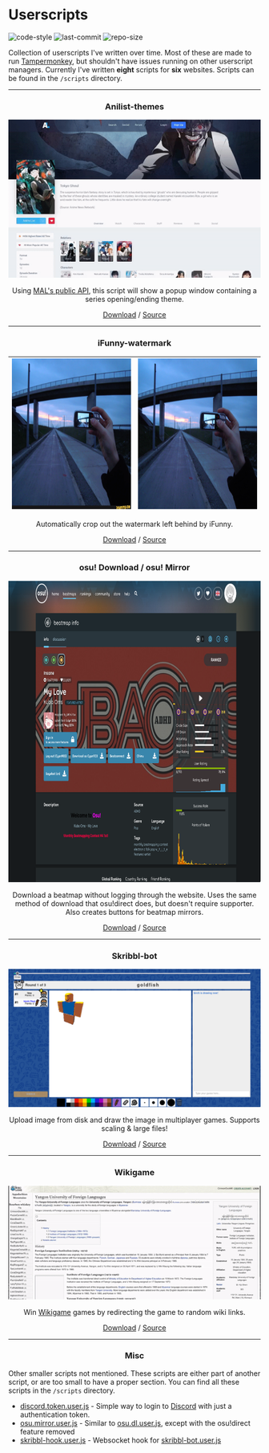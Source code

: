 # Userscripts
![code-style](https://img.shields.io/badge/code_style-prettier-ff69b4.svg) ![last-commit](https://img.shields.io/github/last-commit/cyan903/userscripts) ![repo-size](https://img.shields.io/github/repo-size/cyan903/userscripts)

Collection of userscripts I've written over time. Most of these are made to run [Tampermonkey](https://www.tampermonkey.net/), but shouldn't have issues running on other userscript managers. Currently I've written **eight** scripts for **six** websites. Scripts can be found in the `/scripts` directory.

---

<h3 align="center">Anilist-themes</h3>
<p align="center">
    <img src="https://raw.githubusercontent.com/Cyan903/Static-github/main/Userscripts/README/anilist-themes.user.gif" />
</p>

<p align="center">
    Using <a href="https://myanimelist.net/apiconfig/references/api/v2">MAL's public API</a>, this script will show a popup window containing a series opening/ending theme.
</p>

<p align="center">
    <a href="https://github.com/Cyan903/Userscripts/raw/main/scripts/anilist-themes.user.js">Download</a> / <a href="https://github.com/Cyan903/Userscripts/blob/main/scripts/anilist-themes.user.js">Source</a> 
</p>

---

<h3 align="center">iFunny-watermark</h3>
<div align="center">

| <img src="https://raw.githubusercontent.com/Cyan903/Static-github/main/Userscripts/README/ifunny-download-watermark.png" width="300" height="300"> | <img src="https://raw.githubusercontent.com/Cyan903/Static-github/main/Userscripts/README/ifunny-download.png" width="300" height="300"> |
|----------------------------------------------------------------------------------------------------------------------------------------------------|------------------------------------------------------------------------------------------------------------------------------------------|

</div>

<p align="center">
    Automatically crop out the watermark left behind by iFunny.
</p>

<p align="center">
    <a href="https://github.com/Cyan903/Userscripts/raw/main/scripts/ifunny-download-watermark.user.js">Download</a> / <a href="https://github.com/Cyan903/Userscripts/blob/main/scripts/ifunny-download-watermark.user.js">Source</a> 
</p>

---

<h3 align="center">osu! Download / osu! Mirror</h3>
<p align="center">
    <img src="https://raw.githubusercontent.com/Cyan903/Static-github/main/Userscripts/README/osu.dl.png" height="600" />
</p>

<p align="center">
    Download a beatmap without logging through the website. Uses the same method of download that osu!direct does, but doesn't require supporter. Also creates buttons for beatmap mirrors.
</p>

<p align="center">
    <a href="https://github.com/Cyan903/Userscripts/raw/main/scripts/osu.dl.user.js">Download</a> / <a href="https://github.com/Cyan903/Userscripts/blob/main/scripts/osu.dl.user.js">Source</a> 
</p>

---

<h3 align="center">Skribbl-bot</h3>
<p align="center">
    <img src="https://raw.githubusercontent.com/Cyan903/Static-github/main/Userscripts/README/skribbl-bot.png" />
</p>

<p align="center">
    Upload image from disk and draw the image in multiplayer games. Supports scaling & large files!
</p>

<p align="center">
    <a href="https://github.com/Cyan903/Userscripts/raw/main/scripts/skribbl-bot.user.js">Download</a> / <a href="https://github.com/Cyan903/Userscripts/blob/main/scripts/skribbl-bot.user.js">Source</a> 
</p>

---

<h3 align="center">Wikigame</h3>
<p align="center">
    <img src="https://raw.githubusercontent.com/Cyan903/Static-github/main/Userscripts/README/wikigame.user.gif" />
</p>

<p align="center">
    Win <a href="https://www.thewikigame.com/">Wikigame</a> games by redirecting the game to random wiki links.
</p>

<p align="center">
    <a href="https://github.com/Cyan903/Userscripts/raw/main/scripts/wikigame.user.js">Download</a> / <a href="https://github.com/Cyan903/Userscripts/blob/main/scripts/wikigame.user.js">Source</a> 
</p>

---

<h3 align="center">Misc</h3>

Other smaller scripts not mentioned. These scripts are either part of another script, or are too small to have a proper section. You can find all these scripts in the `/scripts` directory.

- [discord.token.user.js](https://github.com/Cyan903/Userscripts/blob/main/scripts/discord.token.user.js) - Simple way to login to [Discord](https://discord.com/) with just a authentication token.
- [osu.mirror.user.js](https://github.com/Cyan903/Userscripts/blob/main/scripts/osu.mirror.user.js) - Similar to [osu.dl.user.js](https://github.com/Cyan903/Userscripts/blob/main/scripts/osu.dl.user.js), except with the osu!direct feature removed
- [skribbl-hook.user.js](https://github.com/Cyan903/Userscripts/blob/main/scripts/skribbl-hook.user.js) - Websocket hook for [skribbl-bot.user.js](https://github.com/Cyan903/Userscripts/blob/main/scripts/skribbl-bot.user.js)
